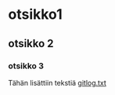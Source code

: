 # otsikko1
## otsikko 2
### otsikko 3
Tähän lisättiin tekstiä
[gitlog.txt](https://github.com/Anttihar/ot_harjoitustyo/blob/master/laskarit/viikko1/gitlog.txt)
